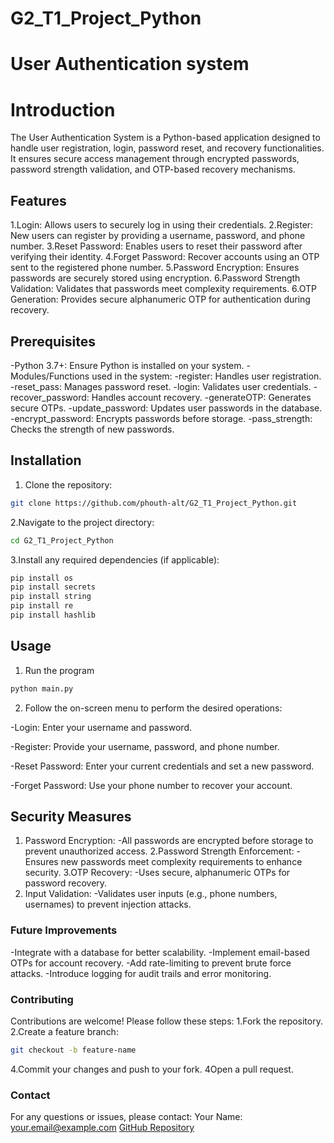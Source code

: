 # G2_T1_Project_Python
# User Authentication system
# Introduction
The User Authentication System is a Python-based application designed to handle user registration, login, password reset, and recovery functionalities. It ensures secure access management through encrypted passwords, password strength validation, and OTP-based recovery mechanisms.

## Features
1.Login: Allows users to securely log in using their credentials.
2.Register: New users can register by providing a username, password, and phone number.
3.Reset Password: Enables users to reset their password after verifying their identity.
4.Forget Password: Recover accounts using an OTP sent to the registered phone number.
5.Password Encryption: Ensures passwords are securely stored using encryption.
6.Password Strength Validation: Validates that passwords meet complexity requirements.
6.OTP Generation: Provides secure alphanumeric OTP for authentication during recovery.

## Prerequisites
-Python 3.7+: Ensure Python is installed on your system.
-Modules/Functions used in the system:
    -register: Handles user registration.
    -reset_pass: Manages password reset.
    -login: Validates user credentials.
    -recover_password: Handles account recovery.
    -generateOTP: Generates secure OTPs.
    -update_password: Updates user passwords in the database.
    -encrypt_password: Encrypts passwords before storage.
    -pass_strength: Checks the strength of new passwords.

## Installation 
1. Clone the repository:
```bash
git clone https://github.com/phouth-alt/G2_T1_Project_Python.git
```
2.Navigate to the project directory:
```bash
cd G2_T1_Project_Python
```
3.Install any required dependencies (if applicable):
```bash
pip install os
pip install secrets
pip install string
pip install re
pip install hashlib
```

## Usage
1. Run the program
```bash
python main.py
```
2. Follow the on-screen menu to perform the desired operations:

-Login: Enter your username and password.

-Register: Provide your username, password, and phone number.

-Reset Password: Enter your current credentials and set a new password.

-Forget Password: Use your phone number to recover your account.


## Security Measures

1. Password Encryption:
-All passwords are encrypted before storage to prevent unauthorized access.
2.Password Strength Enforcement:
-Ensures new passwords meet complexity requirements to enhance security.
3.OTP Recovery:
-Uses secure, alphanumeric OTPs for password recovery.
4. Input Validation:
-Validates user inputs (e.g., phone numbers, usernames) to prevent injection attacks.

### Future Improvements
-Integrate with a database for better scalability.
-Implement email-based OTPs for account recovery.
-Add rate-limiting to prevent brute force attacks.
-Introduce logging for audit trails and error monitoring.

### Contributing
Contributions are welcome! Please follow these steps:
1.Fork the repository.
2.Create a feature branch:
```bash
git checkout -b feature-name
```
4.Commit your changes and push to your fork.
4Open a pull request.

### Contact
For any questions or issues, please contact:
Your Name: your.email@example.com
[GitHub Repository](https://github.com/phouth-alt/G2_T1_Project_Python.git)